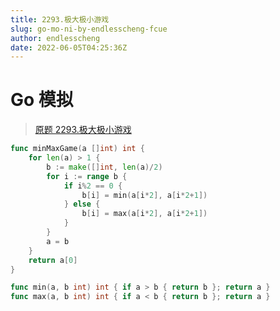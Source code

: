 ```yaml
---
title: 2293.极大极小游戏
slug: go-mo-ni-by-endlesscheng-fcue
author: endlesscheng
date: 2022-06-05T04:25:36Z
---
```

# Go 模拟
 
> [原题 2293.极大极小游戏](https://leetcode.cn/problems/min-max-game)
```go
func minMaxGame(a []int) int {
	for len(a) > 1 {
		b := make([]int, len(a)/2)
		for i := range b {
			if i%2 == 0 {
				b[i] = min(a[i*2], a[i*2+1])
			} else {
				b[i] = max(a[i*2], a[i*2+1])
			}
		}
		a = b
	}
	return a[0]
}

func min(a, b int) int { if a > b { return b }; return a }
func max(a, b int) int { if a < b { return b }; return a }
```
